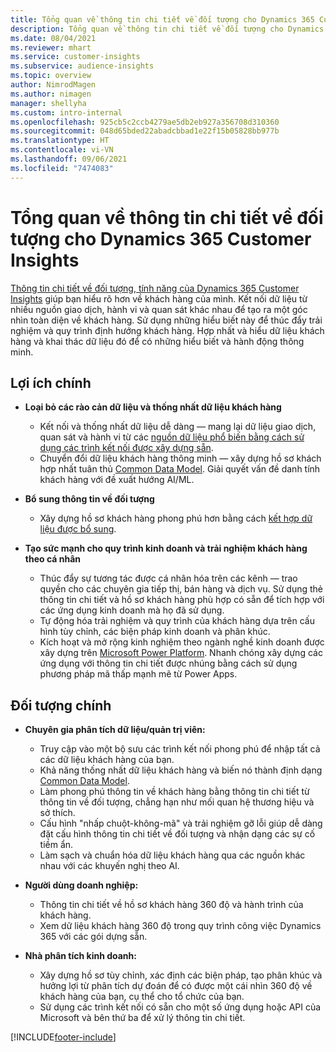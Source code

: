 ```yaml
---
title: Tổng quan về thông tin chi tiết về đối tượng cho Dynamics 365 Customer Insights
description: Tổng quan về thông tin chi tiết về đối tượng cho Dynamics 365 Customer Insights.
ms.date: 08/04/2021
ms.reviewer: mhart
ms.service: customer-insights
ms.subservice: audience-insights
ms.topic: overview
author: NimrodMagen
ms.author: nimagen
manager: shellyha
ms.custom: intro-internal
ms.openlocfilehash: 925cb5c2ccb4279ae5db2eb927a356708d310360
ms.sourcegitcommit: 048d65bded22abadcbbad1e22f15b05828bb977b
ms.translationtype: HT
ms.contentlocale: vi-VN
ms.lasthandoff: 09/06/2021
ms.locfileid: "7474083"
---
```

# <a name="audience-insights-for-dynamics-365-customer-insights-overview"></a>Tổng quan về thông tin chi tiết về đối tượng cho Dynamics 365 Customer Insights

[Thông tin chi tiết về đối tượng, tính năng của Dynamics 365 Customer Insights](https://dynamics.microsoft.com/ai/customer-insights/audience-insights-capability/) giúp bạn hiểu rõ hơn về khách hàng của mình. Kết nối dữ liệu từ nhiều nguồn giao dịch, hành vi và quan sát khác nhau để tạo ra một góc nhìn toàn diện về khách hàng. Sử dụng những hiểu biết này để thúc đẩy trải nghiệm và quy trình định hướng khách hàng. Hợp nhất và hiểu dữ liệu khách hàng và khai thác dữ liệu đó để có những hiểu biết và hành động thông minh.

## <a name="main-benefits"></a>Lợi ích chính 

- **Loại bỏ các rào cản dữ liệu và thống nhất dữ liệu khách hàng**

  - Kết nối và thống nhất dữ liệu dễ dàng — mang lại dữ liệu giao dịch, quan sát và hành vi từ các [nguồn dữ liệu phổ biến bằng cách sử dụng các trình kết nối được xây dựng sẵn](data-sources.md).
  - Chuyển đổi dữ liệu khách hàng thông minh — xây dựng hồ sơ khách hợp nhất tuân thủ [Common Data Model](/common-data-model/). Giải quyết vấn đề danh tính khách hàng với đề xuất hướng AI/ML.

- **Bổ sung thông tin về đối tượng**

  - Xây dựng hồ sơ khách hàng phong phú hơn bằng cách [kết hợp dữ liệu được bổ sung](enrichment-hub.md).  

- **Tạo sức mạnh cho quy trình kinh doanh và trải nghiệm khách hàng theo cá nhân**

  - Thúc đẩy sự tương tác được cá nhân hóa trên các kênh — trao quyền cho các chuyên gia tiếp thị, bán hàng và dịch vụ. Sử dụng thẻ thông tin chi tiết và hồ sơ khách hàng phù hợp có sẵn để tích hợp với các ứng dụng kinh doanh mà họ đã sử dụng.
  - Tự động hóa trải nghiệm và quy trình của khách hàng dựa trên cấu hình tùy chỉnh, các biện pháp kinh doanh và phân khúc.
  - Kích hoạt và mở rộng kinh nghiệm theo ngành nghề kinh doanh được xây dựng trên [Microsoft Power Platform](https://powerplatform.microsoft.com/). Nhanh chóng xây dựng các ứng dụng với thông tin chi tiết được nhúng bằng cách sử dụng phương pháp mã thấp mạnh mẽ từ Power Apps.  

## <a name="key-audiences"></a>Đối tượng chính

- **Chuyên gia phân tích dữ liệu/quản trị viên:**

  - Truy cập vào một bộ sưu các trình kết nối phong phú để nhập tất cả các dữ liệu khách hàng của bạn.
  - Khả năng thống nhất dữ liệu khách hàng và biến nó thành định dạng [Common Data Model](/common-data-model/).
  - Làm phong phú thông tin về khách hàng bằng thông tin chi tiết từ thông tin về đối tượng, chẳng hạn như mối quan hệ thương hiệu và sở thích.
  - Cấu hình "nhấp chuột-không-mã" và trải nghiệm gỡ lỗi giúp dễ dàng đặt cấu hình thông tin chi tiết về đối tượng và nhận dạng các sự cố tiềm ẩn.
  - Làm sạch và chuẩn hóa dữ liệu khách hàng qua các nguồn khác nhau với các khuyến nghị theo AI.  

- **Người dùng doanh nghiệp:**

  - Thông tin chi tiết về hồ sơ khách hàng 360 độ và hành trình của khách hàng.
  - Xem dữ liệu khách hàng 360 độ trong quy trình công việc Dynamics 365 với các gói dựng sẵn.

- **Nhà phân tích kinh doanh:**

  - Xây dựng hồ sơ tùy chỉnh, xác định các biện pháp, tạo phân khúc và hưởng lợi từ phân tích dự đoán để có được một cái nhìn 360 độ về khách hàng của bạn, cụ thể cho tổ chức của bạn.  
  - Sử dụng các trình kết nối có sẵn cho một số ứng dụng hoặc API của Microsoft và bên thứ ba để xử lý thông tin chi tiết.

[!INCLUDE[footer-include](../includes/footer-banner.md)]